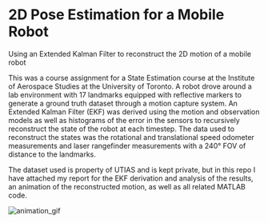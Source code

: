 # 2D Pose Estimation for a Mobile Robot
Using an Extended Kalman Filter to reconstruct the 2D motion of a mobile robot

This was a course assignment for a State Estimation course at the Institute of Aerospace Studies at the University of Toronto. A robot drove around a lab environment with 17 landmarks equipped with reflective markers to generate a ground truth dataset through a motion capture system. An Extended Kalman Filter (EKF) was derived using the motion and observation models as well as histograms of the error in the sensors to recursively reconstruct the state of the robot at each timestep. The data used to reconstruct the states was the rotational and translational speed odometer measurements and laser rangefinder measurements with a 240° FOV of distance to the landmarks. 

The dataset used is property of UTIAS and is kept private, but in this repo I have attached my report for the EKF derivation and analysis of the results, an animation of the reconstructed motion, as well as all related MATLAB code.

![animation_gif](https://github.com/user-attachments/assets/1c86e763-7035-45d1-8d57-e686bcd04e6f)
